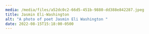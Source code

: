 ```yaml
---
media: /media/files/a52dc0c2-66d5-451b-9880-dd388e842287.jpeg
title: Jasmin Eli-Washington
alt: "A photo of poet Jasmin Eli Washington "
date: 2022-08-15T15:18:00-0500
---
```

